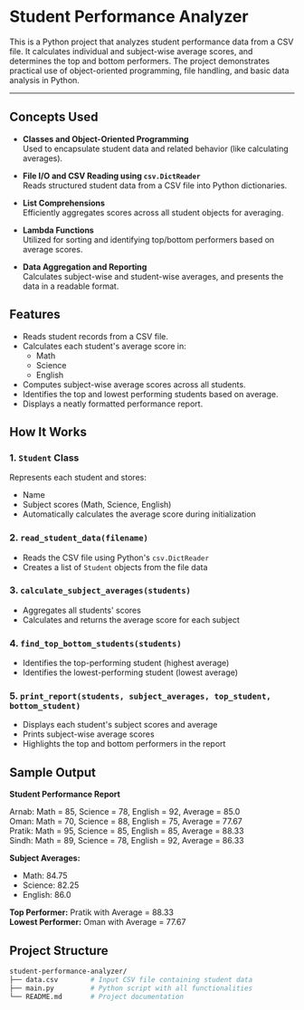 # Student Performance Analyzer

This is a Python project that analyzes student performance data from a CSV file. It calculates individual and subject-wise average scores, and determines the top and bottom performers. The project demonstrates practical use of object-oriented programming, file handling, and basic data analysis in Python.

---
##  Concepts Used

- **Classes and Object-Oriented Programming**  
  Used to encapsulate student data and related behavior (like calculating averages).

- **File I/O and CSV Reading using `csv.DictReader`**  
  Reads structured student data from a CSV file into Python dictionaries.

- **List Comprehensions**  
  Efficiently aggregates scores across all student objects for averaging.

- **Lambda Functions**  
  Utilized for sorting and identifying top/bottom performers based on average scores.

- **Data Aggregation and Reporting**  
  Calculates subject-wise and student-wise averages, and presents the data in a readable format.

## Features

- Reads student records from a CSV file.
- Calculates each student's average score in:
  - Math
  - Science
  - English
- Computes subject-wise average scores across all students.
- Identifies the top and lowest performing students based on average.
- Displays a neatly formatted performance report.


##  How It Works

### 1. `Student` Class
Represents each student and stores:
- Name
- Subject scores (Math, Science, English)
- Automatically calculates the average score during initialization

### 2. `read_student_data(filename)`
- Reads the CSV file using Python's `csv.DictReader`
- Creates a list of `Student` objects from the file data

### 3. `calculate_subject_averages(students)`
- Aggregates all students' scores
- Calculates and returns the average score for each subject

### 4. `find_top_bottom_students(students)`
- Identifies the top-performing student (highest average)
- Identifies the lowest-performing student (lowest average)

### 5. `print_report(students, subject_averages, top_student, bottom_student)`
- Displays each student's subject scores and average
- Prints subject-wise average scores
- Highlights the top and bottom performers in the report

 


## Sample Output

**Student Performance Report**

Arnab: Math = 85, Science = 78, English = 92, Average = 85.0  
Oman: Math = 70, Science = 88, English = 75, Average = 77.67  
Pratik: Math = 95, Science = 85, English = 85, Average = 88.33  
Sindh: Math = 89, Science = 78, English = 92, Average = 86.33  

**Subject Averages:**  
- Math: 84.75  
- Science: 82.25  
- English: 86.0  

**Top Performer:** Pratik with Average = 88.33  
**Lowest Performer:** Oman with Average = 77.67



 ## Project Structure

```bash
student-performance-analyzer/
├── data.csv        # Input CSV file containing student data
├── main.py         # Python script with all functionalities
└── README.md       # Project documentation


